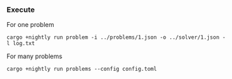### Execute

For one problem
```commandline
cargo +nightly run problem -i ../problems/1.json -o ../solver/1.json -l log.txt
```
For many problems
```commandline
cargo +nightly run problems --config config.toml
```